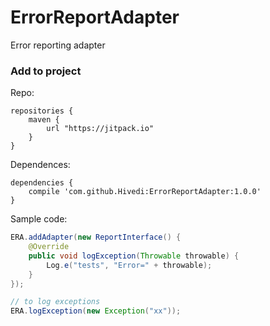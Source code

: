 # ErrorReportAdapter
Error reporting adapter

### Add to project

Repo:
```
repositories {
	maven {
		url "https://jitpack.io"
	}
}
```

Dependences:
```
dependencies {
	compile 'com.github.Hivedi:ErrorReportAdapter:1.0.0'
}
```

Sample code:
```java
ERA.addAdapter(new ReportInterface() {
	@Override
	public void logException(Throwable throwable) {
		Log.e("tests", "Error=" + throwable);
	}
});

// to log exceptions
ERA.logException(new Exception("xx"));
```